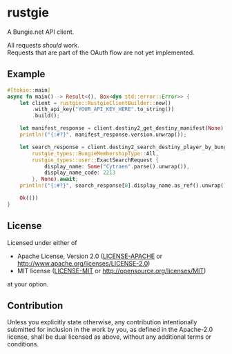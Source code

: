 # rustgie

A Bungie.net API client.

All requests *should* work.  
Requests that are part of the OAuth flow are not yet implemented.


## Example

```rust
#[tokio::main]
async fn main() -> Result<(), Box<dyn std::error::Error>> {
    let client = rustgie::RustgieClientBuilder::new()
        .with_api_key("YOUR_API_KEY_HERE".to_string())
        .build();

    let manifest_response = client.destiny2_get_destiny_manifest(None).await;
    println!("{:#?}", manifest_response.version.unwrap());

    let search_response = client.destiny2_search_destiny_player_by_bungie_name(
        rustgie_types::BungieMembershipType::All,
        rustgie_types::user::ExactSearchRequest {
            display_name: Some("Cytraen".parse().unwrap()),
            display_name_code: 2213
        }, None).await;
    println!("{:#?}", search_response[0].display_name.as_ref().unwrap());

    Ok(())
}
```

## License

Licensed under either of

 * Apache License, Version 2.0
   ([LICENSE-APACHE](../LICENSE-APACHE) or http://www.apache.org/licenses/LICENSE-2.0)
 * MIT license
   ([LICENSE-MIT](../LICENSE-MIT) or http://opensource.org/licenses/MIT)

at your option.

## Contribution

Unless you explicitly state otherwise, any contribution intentionally submitted
for inclusion in the work by you, as defined in the Apache-2.0 license, shall be
dual licensed as above, without any additional terms or conditions.
